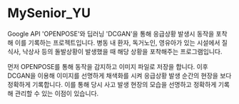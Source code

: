 # MySenior_YU

Google API 'OPENPOSE'와 딥러닝 'DCGAN'을 통해 응급상황 발생시 동작을 포착해 이를 기록하는 프로젝트입니다.
병동 내 환자, 독거노인, 영유아가 있는 시설에서 질식사, 낙상사 등의 돌발상황이 발생했을 때 해당 상황을 포착해주는 프로그램입니다.

먼저 OPENPOSE를 통해 동작을 감지하고 이미지 파일로 저장을 합니다.
이후 DCGAN을 이용해 이미지를 선명하게 채색화를 시켜 응급상황 발생 순간의 현장을 보다 정확하게 기록합니다.
이를 통해 당시 사고 발생 현장의 모습을 선명하고 정확하게 기록해 관리할 수 있는 이점이 있습니다.
